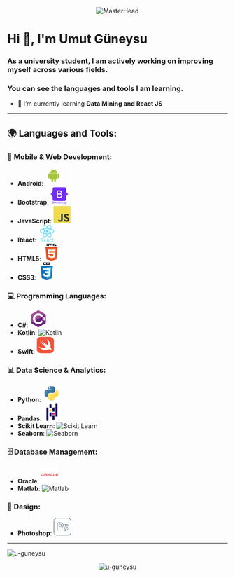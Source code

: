 <p align="center">
  <img src="https://media1.tenor.com/m/W9_8dfFmyr0AAAAd/pixel-game.gif" alt="MasterHead" style="width: 700px ;height: 300px;"/>
</p>

# Hi 👋, I'm Umut Güneysu
### As a university student, I am actively working on improving myself across various fields.
### You can see the languages ​​and tools I am learning.

- 🌱 I’m currently learning **Data Mining and React JS**

---

## 🌍 **Languages and Tools**:

### 🚀 **Mobile & Web Development:**
- **Android**: <img src="https://raw.githubusercontent.com/devicons/devicon/master/icons/android/android-original-wordmark.svg" width="40" height="40" alt="Android"/> 
- **Bootstrap**: <img src="https://raw.githubusercontent.com/devicons/devicon/master/icons/bootstrap/bootstrap-plain-wordmark.svg" width="40" height="40" alt="Bootstrap"/> 
- **JavaScript**: <img src="https://raw.githubusercontent.com/devicons/devicon/master/icons/javascript/javascript-original.svg" width="40" height="40" alt="JavaScript"/> 
- **React**: <img src="https://raw.githubusercontent.com/devicons/devicon/master/icons/react/react-original-wordmark.svg" width="40" height="40" alt="React"/> 
- **HTML5**: <img src="https://raw.githubusercontent.com/devicons/devicon/master/icons/html5/html5-original-wordmark.svg" width="40" height="40" alt="HTML5"/> 
- **CSS3**: <img src="https://raw.githubusercontent.com/devicons/devicon/master/icons/css3/css3-original-wordmark.svg" width="40" height="40" alt="CSS3"/> 

### 💻 **Programming Languages:**
- **C#**: <img src="https://raw.githubusercontent.com/devicons/devicon/master/icons/csharp/csharp-original.svg" width="40" height="40" alt="C#"/> 
- **Kotlin**: <img src="https://www.vectorlogo.zone/logos/kotlinlang/kotlinlang-icon.svg" width="40" height="40" alt="Kotlin"/> 
- **Swift**: <img src="https://raw.githubusercontent.com/devicons/devicon/master/icons/swift/swift-original.svg" width="40" height="40" alt="Swift"/> 

### 📊 **Data Science & Analytics:**
- **Python**: <img src="https://raw.githubusercontent.com/devicons/devicon/master/icons/python/python-original.svg" width="40" height="40" alt="Python"/> 
- **Pandas**: <img src="https://raw.githubusercontent.com/devicons/devicon/2ae2a900d2f041da66e950e4d48052658d850630/icons/pandas/pandas-original.svg" width="40" height="40" alt="Pandas"/>
- **Scikit Learn**: <img src="https://upload.wikimedia.org/wikipedia/commons/0/05/Scikit_learn_logo_small.svg" width="40" height="40" alt="Scikit Learn"/>
- **Seaborn**: <img src="https://seaborn.pydata.org/_images/logo-mark-lightbg.svg" width="40" height="40" alt="Seaborn"/>

### 🗄️ **Database Management:**
- **Oracle**: <img src="https://raw.githubusercontent.com/devicons/devicon/master/icons/oracle/oracle-original.svg" width="40" height="40" alt="Oracle"/>
- **Matlab**: <img src="https://upload.wikimedia.org/wikipedia/commons/2/21/Matlab_Logo.png" width="40" height="40" alt="Matlab"/>

### 🎨 **Design:**
- **Photoshop**: <img src="https://raw.githubusercontent.com/devicons/devicon/master/icons/photoshop/photoshop-line.svg" width="40" height="40" alt="Photoshop"/> 

---

<p align="left"> <img src="https://komarev.com/ghpvc/?username=u-guneysu&label=Profile%20views&color=0e75b6&style=flat" alt="u-guneysu" /> </p>

<p align="center">
  <img src="https://github-readme-stats.vercel.app/api?username=u-guneysu&show_icons=true&locale=en" alt="u-guneysu" />
</p>
